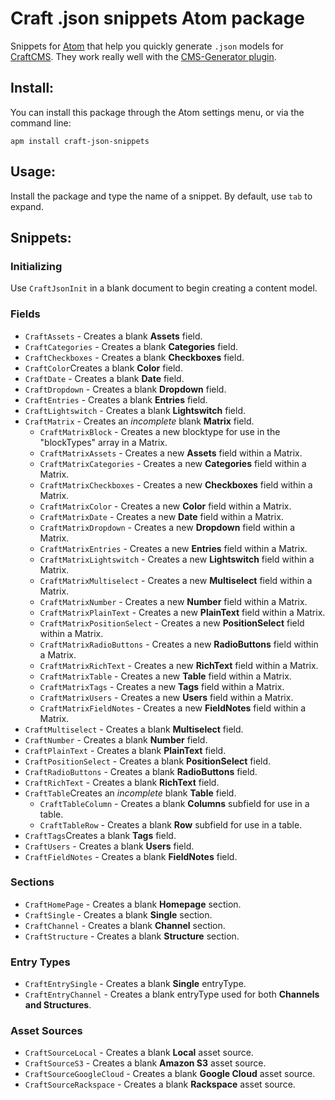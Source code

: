 # Craft .json snippets Atom package

Snippets for [Atom](https://atom.io/) that help you quickly generate `.json` models for [CraftCMS](http://craftcms.com). They work really well with the [CMS-Generator plugin](http://github.com/Pennebaker/craftcms-generator).

## Install:
You can install this package through the Atom settings menu, or via the command line:

    apm install craft-json-snippets

## Usage:
Install the package and type the name of a snippet. By default, use `tab` to expand.

## Snippets:

### Initializing
Use `CraftJsonInit` in a blank document to begin creating a content model.

### Fields

* `CraftAssets` - Creates a blank **Assets** field.  
* `CraftCategories` - Creates a blank **Categories** field.  
* `CraftCheckboxes` - Creates a blank **Checkboxes** field.  
* `CraftColor`Creates a blank **Color** field.  
* `CraftDate` - Creates a blank **Date** field.  
* `CraftDropdown` - Creates a blank **Dropdown** field.  
* `CraftEntries` - Creates a blank **Entries** field.  
* `CraftLightswitch` - Creates a blank **Lightswitch** field.  
* `CraftMatrix` - Creates an *incomplete* blank **Matrix** field.  
  * `CraftMatrixBlock` - Creates a new blocktype for use in the "blockTypes" array in a Matrix.  
  * `CraftMatrixAssets` - Creates a new **Assets** field within a Matrix.  
  * `CraftMatrixCategories` - Creates a new **Categories** field within a Matrix.  
  * `CraftMatrixCheckboxes` - Creates a new **Checkboxes** field within a Matrix.  
  * `CraftMatrixColor` - Creates a new **Color** field within a Matrix.  
  * `CraftMatrixDate` - Creates a new **Date** field within a Matrix.  
  * `CraftMatrixDropdown` - Creates a new **Dropdown** field within a Matrix.  
  * `CraftMatrixEntries` - Creates a new **Entries** field within a Matrix.  
  * `CraftMatrixLightswitch` - Creates a new **Lightswitch** field within a Matrix.  
  * `CraftMatrixMultiselect` - Creates a new **Multiselect** field within a Matrix.  
  * `CraftMatrixNumber` - Creates a new **Number** field within a Matrix.  
  * `CraftMatrixPlainText` - Creates a new **PlainText** field within a Matrix.  
  * `CraftMatrixPositionSelect` - Creates a new **PositionSelect** field within a Matrix.  
  * `CraftMatrixRadioButtons` - Creates a new **RadioButtons** field within a Matrix.  
  * `CraftMatrixRichText` - Creates a new **RichText** field within a Matrix.  
  * `CraftMatrixTable` - Creates a new **Table** field within a Matrix.  
  * `CraftMatrixTags` - Creates a new **Tags** field within a Matrix.  
  * `CraftMatrixUsers` - Creates a new **Users** field within a Matrix.  
  * `CraftMatrixFieldNotes` - Creates a new **FieldNotes** field within a Matrix.  
* `CraftMultiselect` - Creates a blank **Multiselect** field.  
* `CraftNumber` - Creates a blank **Number** field.  
* `CraftPlainText` - Creates a blank **PlainText** field.  
* `CraftPositionSelect` - Creates a blank **PositionSelect** field.  
* `CraftRadioButtons` - Creates a blank **RadioButtons** field.  
* `CraftRichText` - Creates a blank **RichText** field.  
* `CraftTable`Creates an *incomplete* blank **Table** field.  
  * `CraftTableColumn` - Creates a blank **Columns** subfield for use in a table.  
  * `CraftTableRow` - Creates a blank **Row** subfield for use in a table.  
* `CraftTags`Creates a blank **Tags** field.  
* `CraftUsers` - Creates a blank **Users** field.  
* `CraftFieldNotes` - Creates a blank **FieldNotes** field.  

### Sections
* `CraftHomePage` - Creates a blank **Homepage** section.  
* `CraftSingle` - Creates a blank **Single** section.  
* `CraftChannel` - Creates a blank **Channel** section.  
* `CraftStructure` - Creates a blank **Structure** section.  

### Entry Types
* `CraftEntrySingle` - Creates a blank **Single** entryType.  
* `CraftEntryChannel` - Creates a blank entryType used for both **Channels and Structures**.  

### Asset Sources
* `CraftSourceLocal` - Creates a blank **Local** asset source.  
* `CraftSourceS3` - Creates a blank **Amazon S3** asset source.  
* `CraftSourceGoogleCloud` - Creates a blank **Google Cloud** asset source.  
* `CraftSourceRackspace` - Creates a blank **Rackspace** asset source.  

